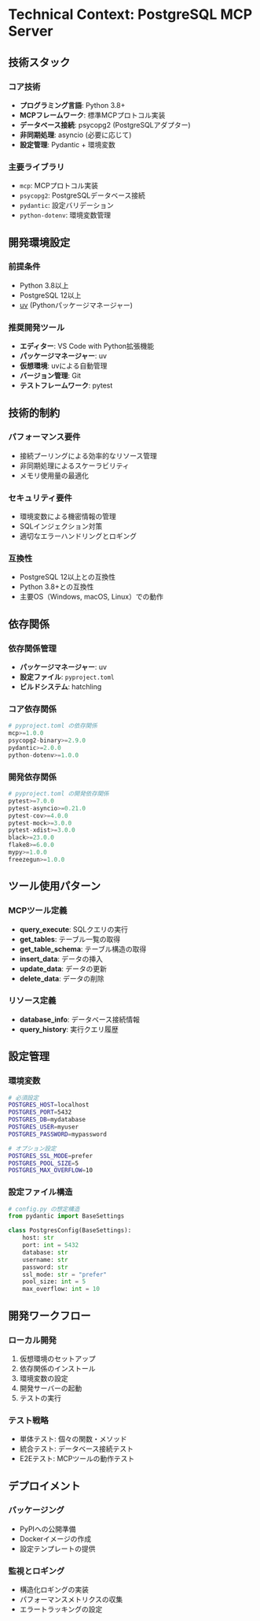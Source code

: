 # Technical Context: PostgreSQL MCP Server

## 技術スタック

### コア技術
- **プログラミング言語**: Python 3.8+
- **MCPフレームワーク**: 標準MCPプロトコル実装
- **データベース接続**: psycopg2 (PostgreSQLアダプター)
- **非同期処理**: asyncio (必要に応じて)
- **設定管理**: Pydantic + 環境変数

### 主要ライブラリ
- `mcp`: MCPプロトコル実装
- `psycopg2`: PostgreSQLデータベース接続
- `pydantic`: 設定バリデーション
- `python-dotenv`: 環境変数管理

## 開発環境設定

### 前提条件
- Python 3.8以上
- PostgreSQL 12以上
- [uv](https://github.com/astral-sh/uv) (Pythonパッケージマネージャー)

### 推奨開発ツール
- **エディター**: VS Code with Python拡張機能
- **パッケージマネージャー**: uv
- **仮想環境**: uvによる自動管理
- **バージョン管理**: Git
- **テストフレームワーク**: pytest

## 技術的制約

### パフォーマンス要件
- 接続プーリングによる効率的なリソース管理
- 非同期処理によるスケーラビリティ
- メモリ使用量の最適化

### セキュリティ要件
- 環境変数による機密情報の管理
- SQLインジェクション対策
- 適切なエラーハンドリングとロギング

### 互換性
- PostgreSQL 12以上との互換性
- Python 3.8+との互換性
- 主要OS（Windows, macOS, Linux）での動作

## 依存関係

### 依存関係管理
- **パッケージマネージャー**: uv
- **設定ファイル**: `pyproject.toml`
- **ビルドシステム**: hatchling

### コア依存関係
```python
# pyproject.toml の依存関係
mcp>=1.0.0
psycopg2-binary>=2.9.0
pydantic>=2.0.0
python-dotenv>=1.0.0
```

### 開発依存関係
```python
# pyproject.toml の開発依存関係
pytest>=7.0.0
pytest-asyncio>=0.21.0
pytest-cov>=4.0.0
pytest-mock>=3.0.0
pytest-xdist>=3.0.0
black>=23.0.0
flake8>=6.0.0
mypy>=1.0.0
freezegun>=1.0.0
```

## ツール使用パターン

### MCPツール定義
- **query_execute**: SQLクエリの実行
- **get_tables**: テーブル一覧の取得
- **get_table_schema**: テーブル構造の取得
- **insert_data**: データの挿入
- **update_data**: データの更新
- **delete_data**: データの削除

### リソース定義
- **database_info**: データベース接続情報
- **query_history**: 実行クエリ履歴

## 設定管理

### 環境変数
```bash
# 必須設定
POSTGRES_HOST=localhost
POSTGRES_PORT=5432
POSTGRES_DB=mydatabase
POSTGRES_USER=myuser
POSTGRES_PASSWORD=mypassword

# オプション設定
POSTGRES_SSL_MODE=prefer
POSTGRES_POOL_SIZE=5
POSTGRES_MAX_OVERFLOW=10
```

### 設定ファイル構造
```python
# config.py の想定構造
from pydantic import BaseSettings

class PostgresConfig(BaseSettings):
    host: str
    port: int = 5432
    database: str
    username: str
    password: str
    ssl_mode: str = "prefer"
    pool_size: int = 5
    max_overflow: int = 10
```

## 開発ワークフロー

### ローカル開発
1. 仮想環境のセットアップ
2. 依存関係のインストール
3. 環境変数の設定
4. 開発サーバーの起動
5. テストの実行

### テスト戦略
- 単体テスト: 個々の関数・メソッド
- 統合テスト: データベース接続テスト
- E2Eテスト: MCPツールの動作テスト

## デプロイメント

### パッケージング
- PyPIへの公開準備
- Dockerイメージの作成
- 設定テンプレートの提供

### 監視とロギング
- 構造化ロギングの実装
- パフォーマンスメトリクスの収集
- エラートラッキングの設定
